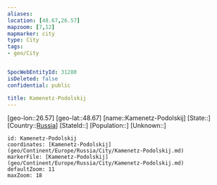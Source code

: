 ```yaml
---
aliases: 
location: [48.67,26.57]
mapzoom: [7,12] 
mapmarker: city 
type: City
tags:
- geo/City


SpocWebEntityId: 31280
isDeleted: false
confidential: public

title: Kamenetz-Podolskij
---
```

[geo-lon::26.57]
[geo-lat::48.67]
[name::Kamenetz-Podolskij]
[State::]
[Country::[Russia](geo/Continent/Europe/Russia.md)]
[StateId::]
[Population::]
[Unknown::]


```leaflet
id: Kamenetz-Podolskij
coordinates: [Kamenetz-Podolskij](geo/Continent/Europe/Russia/City/Kamenetz-Podolskij.md)
markerFile: [Kamenetz-Podolskij](geo/Continent/Europe/Russia/City/Kamenetz-Podolskij.md)
defaultZoom: 11 
maxZoom: 18
```


